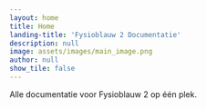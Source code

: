 ```yaml
---
layout: home
title: Home
landing-title: 'Fysioblauw 2 Documentatie'
description: null
image: assets/images/main_image.png
author: null
show_tile: false
---
```


Alle documentatie voor Fysioblauw 2 op één plek.
